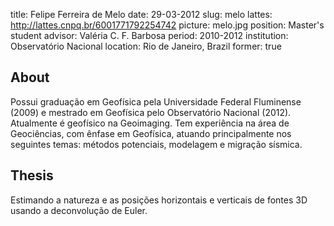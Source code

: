 title: Felipe Ferreira de Melo
date: 29-03-2012
slug: melo
lattes: http://lattes.cnpq.br/6001771792254742
picture: melo.jpg
position: Master's student
advisor: Valéria C. F. Barbosa
period: 2010-2012
institution: Observatório Nacional
location: Rio de Janeiro, Brazil
former: true

## About

Possui graduação em Geofísica pela Universidade Federal Fluminense (2009) e
mestrado em Geofísica pelo Observatório Nacional (2012). Atualmente é geofísico
na Geoimaging. Tem experiência na área de Geociências, com ênfase em Geofísica,
atuando principalmente nos seguintes temas: métodos potenciais, modelagem e
migração sísmica.

## Thesis

Estimando a natureza e as posições horizontais e verticais de fontes 3D usando
a deconvolução de Euler.
